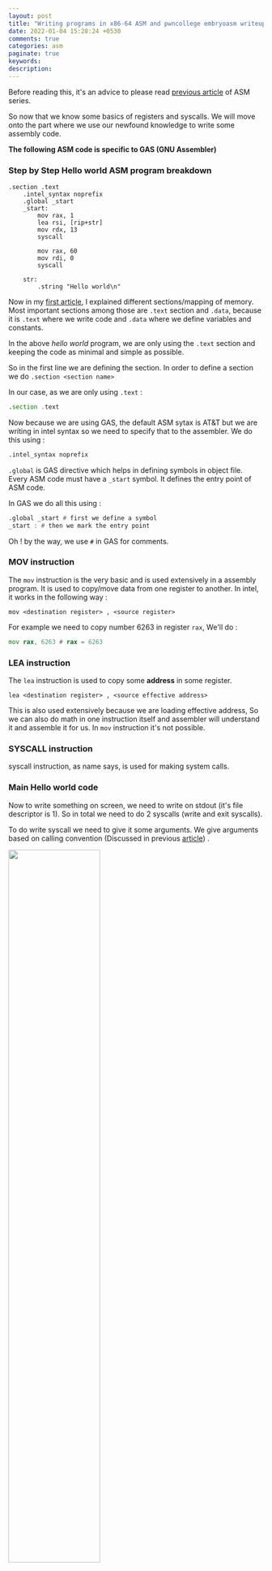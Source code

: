 ```yaml
---
layout: post
title: "Writing programs in x86-64 ASM and pwncollege embryoasm writeup"
date: 2022-01-04 15:28:24 +0530
comments: true
categories: asm
paginate: true
keywords: 
description:  
---
```


Before reading this, it's an advice to please read [previous article](/blog/2021/11/25/x86-64-assembly-language/) of ASM series.

So now that we know some basics of registers and syscalls. We will move onto the part where we use our newfound knowledge to write some assembly code. 

**The following ASM code is specific to GAS (GNU Assembler)**

### Step by Step Hello world ASM program breakdown  

```assembly
.section .text
    .intel_syntax noprefix
    .global _start
    _start:
        mov rax, 1
        lea rsi, [rip+str]
        mov rdx, 13
        syscall

        mov rax, 60
        mov rdi, 0
        syscall

    str:
        .string "Hello world\n"
```


Now in my [first article](/blog/2021/01/24/Memory-Mapping-Introduction/), I explained different sections/mapping of memory. Most important sections among those are `.text` section and `.data`, because it is `.text` where we write code and `.data` where we define variables and constants. 

In the above *hello world* program, we are only using the `.text` section and keeping the code as minimal and simple as possible. 

So in the first line we are defining the section. In order to define a section we do `.section <section name>`

In our case, as we are only using `.text` : 

```asm 
.section .text 
```

Now because we are using GAS, the default ASM sytax is AT&T but we are writing in intel syntax so we need to specify that to the assembler. We do this using : 

```asm 
.intel_syntax noprefix 
``` 

`.global` is GAS directive which helps in defining symbols in object file. Every ASM code must have a `_start` symbol. It defines the entry point of ASM code. 

In GAS we do all this using : 

```asm 
.global _start # first we define a symbol
_start : # then we mark the entry point 
``` 

Oh ! by the way, we use `#` in GAS for comments. 

### MOV instruction  

The `mov` instruction is the very basic and is used extensively in a assembly program.  It is used to copy/move data from one register to another. In intel, it works in the following way : 

``` 
mov <destination register> , <source register>
``` 

For example we need to copy number 6263 in register `rax`, We'll do : 

```asm 
mov rax, 6263 # rax = 6263
```

### LEA instruction 

The `lea` instruction is used to copy some **address** in some register. 

```
lea <destination register> , <source effective address>
``` 
This is also used extensively because we are loading effective address, So we can also do math in one instruction itself and assembler will understand it and assemble it for us. In `mov` instruction it's not possible.  

### SYSCALL instruction 

syscall instruction, as name says, is used for making system calls. 

### Main Hello world code 

Now to write something on screen, we need to write on stdout (it's file descriptor is 1). So in total we need to do 2 syscalls (write and exit syscalls).

To do write syscall we need to give it some arguments. We give arguments based on calling convention (Discussed in previous [article](/blog/2021/11/25/x86-64-assembly-language/)) . 

<img src="/images/x86-64/Calling_convention.png" class="center" style="width: 60%">

We can either use a good [website](https://chromium.googlesource.com/chromiumos/docs/+/master/constants/syscalls.md) or if you are a console fan then method used in [previous article](/blog/2021/11/25/x86-64-assembly-language/) to get syscall number and to see arguments use 2nd page of `man` command. 

<img src="/images/x86-64/man_write.png" class="center"> 

`echo SYS_write | gcc -include sys/syscall.h -E - ` 

So, putting everything together and writing a subroutine for `write` syscall

**1st argument :** fd (File descriptor which in our case is 1 for stdout) <br>
**2nd argument :** buf (Buffer, Address of info which has to be written on screen ?) <br>
**3rd argument :** count (Buffer size) <br>

All these arguments have to be set according to calling convention. 

```asm 
mov rax, 1         # syscall code is set through rax register 
mov rdi, 1         # set fd to stdout (1)  
lea rsi, [rip+str] # use rip (instruction pointer) to access label str
mov rdx, 13        # Hello world\n\0 size = 13
syscall            # perform syscall 
``` 

Label `str` is basically a space in memory where "hello world" is stored in form of bytes. `lea` instruction will calculate the address of the start of buffer using `rip` register (instruction pointer). 

I recommend you to write the `exit` subroutine without looking at my code. 

**Exit subroutine :**

```asm 
mov rax, 60 # syscall code for exit is 60 
mov rdi, 0  # return address of exit 
syscall     # perform syscall 
```

So to putting all the pieces together and we get our assembly code : 

```asm 
.section .text
    .intel_syntax noprefix
    .global _start
    _start:
        mov rax, 1
        lea rsi, [rip+str]
        mov rdx, 13
        syscall

        mov rax, 60
        mov rdi, 0
        syscall

    str:
        .string "Hello world\n"
```

I hope after reading this, you would have understood assembly and basic concepts related to memory. Now like any other language, assembly is just about practice, pratice and practice. Once you master it, I guarantee, assembly and C will become your favorite language. 


### [Pwn.College Embryoasm](https://dojo.pwn.college/challenges/asm)  Writeup

I have already started the instance, so let' connnect `ssh -i ~/.ssh/key.pub hacker@dojo.pwn.college` . 

<img src="/images/x86-64/asm_1.png" class="center" > 

So this is easy. As explained above. We can just do `mov rdi, 0x1337`

full code : 

```asm 
.section .text 
    .intel_syntax noprefix 
    .global _start 
    _start : 
        mov rdi, 0x1337
```

First we assemble it and compile it into an ELF then we will convert copy bytes of that ELF in a different file. 

to do so : 
```
gcc -nostdlib -static exp.s -o exp
objcopy --dump-section .text=exp.bin exp
```

Then we will pipe the bytes into the challenge. 

<img src="/images/x86-64/asm_1_flag.png" class="center" > 

We can also do this using python script through pwntools. 

Python script : 

```py
#!/usr/bin/env python3
import pwn
pwn.context.log_level = "INFO"
pwn.context.encoding = "latin"
pwn.context.arch = "amd64"
pwn.warnings.simplefilter("ignore")

assembly = """mov rdi, 0x1337"""

proc = pwn.process("/challenge/embryoasm_level1")
print(proc.readrepeat(1).decode())
proc.send(pwn.asm(assembly))
print(proc.readrepeat(1).decode())
```

In future I'll write some interesting articles on some more instructions in ASM, file operations through assembly, shellcoding and operating system design.  

A [wise man](https://deut-erium.github.io/about.html)👨‍💻 (check out his [blog](https://deut-erium.github.io/)) once said to me, "its almost like playing lego ... you have to put the pieces together ..." 

On that note, 

Signing out



